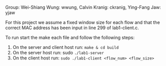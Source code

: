 Group:
Wei-Shiang Wung: wwung, Calvin Kranig: ckranig, Ying-Fang Jaw: yjaw

For this project we assume a fixed window size for each flow and that the correct MAC address has been input in line 299 of lab1-client.c.

To run start the make each file and follow the following steps:
1. On the server and client host run: `make & cd build`
2. On the server host run: sudo `./lab1-server`
3. On the client host run: `sudo ./lab1-client <flow_num> <flow_size>`